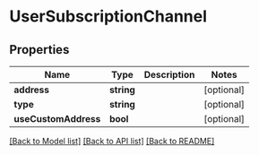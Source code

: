 # UserSubscriptionChannel

## Properties
Name | Type | Description | Notes
------------ | ------------- | ------------- | -------------
**address** | **string** |  | [optional] 
**type** | **string** |  | [optional] 
**useCustomAddress** | **bool** |  | [optional] 

[[Back to Model list]](../README.md#documentation-for-models) [[Back to API list]](../README.md#documentation-for-api-endpoints) [[Back to README]](../README.md)


